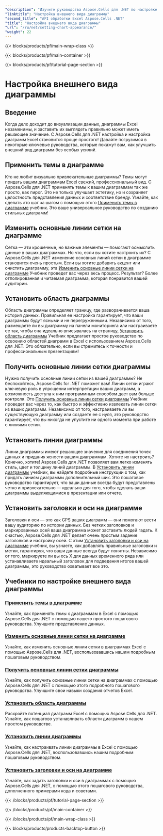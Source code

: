 ```yaml
---
"description": "Изучите руководства Aspose.Cells для .NET по настройке внешнего вида диаграммы. Узнайте, как применять темы, изменять линии сетки, устанавливать области диаграммы, заголовки, оси и многое другое с помощью простых руководств."
"linktitle": "Настройка внешнего вида диаграммы"
"second_title": "API обработки Excel Aspose.Cells .NET"
"title": "Настройка внешнего вида диаграммы"
"url": "/ru/net/setting-chart-appearance/"
"weight": 22
---
```


{{< blocks/products/pf/main-wrap-class >}}

{{< blocks/products/pf/main-container >}}

{{< blocks/products/pf/tutorial-page-section >}}

# Настройка внешнего вида диаграммы

## Введение

Когда дело доходит до визуализации данных, диаграммы Excel незаменимы, и заставить их выглядеть правильно может иметь решающее значение. С Aspose.Cells для .NET настройка и настройка диаграмм Excel становится проще простого! Давайте погрузимся в некоторые ключевые руководства, которые покажут вам, как улучшить внешний вид диаграмм без особых усилий.

## Применить темы в диаграмме
Кто не любит визуально привлекательные диаграммы? Темы могут придать вашим диаграммам Excel свежий, профессиональный вид. С Aspose.Cells для .NET применять темы к вашим диаграммам так же просто, как пирог. Это не только улучшает эстетику, но и сохраняет целостность представления данных и соответствие бренду. Узнайте, как сделать это шаг за шагом с помощью этого [Применить темы в диаграмме](./apply-themes-in-chart/) учебник. Это ваше универсальное руководство по созданию стильных диаграмм!

## Изменить основные линии сетки на диаграмме
Сетка — эти крошечные, но важные элементы — помогают осмыслить данные в ваших диаграммах. Но что, если вы хотите настроить их? С Aspose.Cells для .NET изменение основных линий сетки в диаграмме становится очень простым. Если вы хотите добавить акцент или очистить диаграмму, эта [Изменить основные линии сетки на диаграмме](./change-major-gridlines-in-chart/) Учебник проведет вас через весь процесс. Результат? Более отполированная и читаемая диаграмма, которая понравится вашей аудитории.

## Установить область диаграммы
Область диаграммы определяет границу, где разворачивается ваша история данных. Правильная ее настройка гарантирует, что ваши диаграммы будут ясными и не перегруженными. Независимо от того, размещаете ли вы диаграмму на панели мониторинга или настраиваете ее так, чтобы она идеально вписывалась на страницу, [Установить область диаграммы](./set-chart-area/) Учебник предлагает простое руководство по освоению областей диаграмм в Excel с использованием Aspose.Cells для .NET. Это обязательно, если вы стремитесь к точности и профессиональным презентациям!

## Получить основные линии сетки диаграммы
Нужно получить основные линии сетки из вашей диаграммы? Не беспокойтесь, Aspose.Cells for .NET поможет вам! Линии сетки играют ключевую роль в упрощении интерпретации ваших диаграмм, а возможность доступа к ним программным способом дает вам больше контроля. Это [Получить основные линии сетки диаграммы](./get-major-gridlines-of-chart/) Учебник проведет вас через то, как быстро и эффективно извлекать линии сетки из ваших диаграмм. Независимо от того, настраиваете ли вы существующую диаграмму или создаете ее с нуля, это руководство гарантирует, что вы никогда не упустите ни одного момента при работе с линиями сетки.

## Установить линии диаграммы
Линии диаграммы имеют решающее значение для соединения точек данных и придания ясности вашим диаграммам. Хотите их настроить? Конечно, хотите! Aspose.Cells для .NET позволяет вам легко изменять стиль, цвет и толщину линий диаграммы. В [Установить линии диаграммы](./set-chart-lines/) учебник, вы найдете подробные инструкции о том, как придать линиям диаграммы дополнительный шик. Это пошаговое руководство гарантирует, что ваши данные всегда будут представлены четко и привлекательно — идеально для того, чтобы сделать ваши диаграммы выделяющимися в презентации или отчете.

## Установить заголовки и оси на диаграмме
Заголовки и оси — это как GPS ваших диаграмм — они помогают вести вашу аудиторию по истории данных. Без четких заголовков и маркированных осей ваша диаграмма может заставить людей гадать. К счастью, Aspose.Cells для .NET делает очень простым задание заголовков и настройку осей. С этим [Установить заголовки и оси на диаграмме](./set-titles-and-axes-in-chart/) учебник, вы узнаете, как добавлять правильные заголовки и метки, гарантируя, что ваши данные всегда будут понятны. Независимо от того, маркируете ли вы ось X для данных временного ряда или устанавливаете идеальный заголовок для подведения итогов вашей диаграммы, это руководство охватывает все это.

## Учебники по настройке внешнего вида диаграммы
### [Применить темы в диаграмме](./apply-themes-in-chart/)
Узнайте, как применять темы к диаграммам в Excel с помощью Aspose.Cells для .NET с помощью нашего простого пошагового руководства. Улучшите представление данных.
### [Изменить основные линии сетки на диаграмме](./change-major-gridlines-in-chart/)
Узнайте, как изменить основные линии сетки в диаграммах Excel с помощью Aspose.Cells для .NET, воспользовавшись нашим подробным пошаговым руководством.
### [Получить основные линии сетки диаграммы](./get-major-gridlines-of-chart/)
Узнайте, как получить основные линии сетки на диаграммах с помощью Aspose.Cells для .NET с помощью этого подробного пошагового руководства. Улучшите свои навыки создания отчетов Excel.
### [Установить область диаграммы](./set-chart-area/)
Раскройте потенциал диаграмм Excel с помощью Aspose.Cells для .NET. Узнайте, как пошагово устанавливать области диаграмм в нашем простом руководстве.
### [Установить линии диаграммы](./set-chart-lines/)
Узнайте, как настраивать линии диаграммы в Excel с помощью Aspose.Cells для .NET, воспользовавшись нашим подробным пошаговым руководством.
### [Установить заголовки и оси на диаграмме](./set-titles-and-axes-in-chart/)
Узнайте, как задать заголовки и оси в диаграммах с помощью Aspose.Cells для .NET, с помощью этого пошагового руководства, дополненного примерами кода и советами.

{{< /blocks/products/pf/tutorial-page-section >}}

{{< /blocks/products/pf/main-container >}}

{{< /blocks/products/pf/main-wrap-class >}}

{{< blocks/products/products-backtop-button >}}